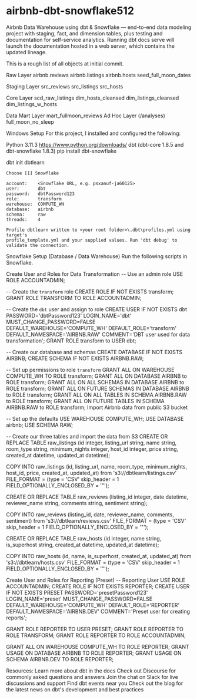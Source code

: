 # airbnb-dbt-snowflake512
Airbnb Data Warehouse using dbt &amp; Snowflake — end-to-end data modeling project with staging, fact, and dimension tables, plus testing and documentation for self-service analytics.
Running dbt docs serve will launch the documentation hosted in a web server, which contains the updated lineage.

This is a rough list of all objects at initial commit.

Raw Layer
airbnb.reviews
airbnb.listings
airbnb.hosts
seed_full_moon_dates

Staging Layer
src_reviews
src_listings
src_hosts

Core Layer
scd_raw_listings
dim_hosts_cleansed
dim_listings_cleansed
dim_listings_w_hosts

Data Mart Layer
mart_fullmoon_reviews
Ad Hoc Layer (/analyses)
full_moon_no_sleep

Windows Setup
For this project, I installed and configured the following:

Python 3.11.3 https://www.python.org/downloads/
dbt (dbt-core 1.8.5 and dbt-snowflake 1.8.3)
pip install dbt-snowflake

dbt init dbtlearn

    Choose [1] Snowflake
    
    account:    <Snowflake URL, e.g. psxanuf-ja60125>
    user:       dbt
    password:   dbtPassword123
    role:       transform
    warehouse:  COMPUTE_WH
    database:   airbnb
    schema:     raw
    threads:    4
    
    Profile dbtlearn written to <your root folder>\.dbt\profiles.yml using target's 
    profile_template.yml and your supplied values. Run 'dbt debug' to validate the connection.
    
Snowflake Setup (Database / Data Warehouse)
Run the following scripts in Snowflake.

Create User and Roles for Data Transformation
-- Use an admin role
USE ROLE ACCOUNTADMIN;

-- Create the `transform` role
CREATE ROLE IF NOT EXISTS transform;
GRANT ROLE TRANSFORM TO ROLE ACCOUNTADMIN;

-- Create the `dbt` user and assign to role
CREATE USER IF NOT EXISTS dbt
 PASSWORD='dbtPassword123'
 LOGIN_NAME='dbt'
 MUST_CHANGE_PASSWORD=FALSE
 DEFAULT_WAREHOUSE='COMPUTE_WH'
 DEFAULT_ROLE='transform'
 DEFAULT_NAMESPACE='AIRBNB.RAW'
 COMMENT='DBT user used for data transformation';
GRANT ROLE transform to USER dbt;

-- Create our database and schemas
CREATE DATABASE IF NOT EXISTS AIRBNB;
CREATE SCHEMA IF NOT EXISTS AIRBNB.RAW;

-- Set up permissions to role `transform`
GRANT ALL ON WAREHOUSE COMPUTE_WH TO ROLE transform;
GRANT ALL ON DATABASE AIRBNB to ROLE transform;
GRANT ALL ON ALL SCHEMAS IN DATABASE AIRBNB to ROLE transform;
GRANT ALL ON FUTURE SCHEMAS IN DATABASE AIRBNB to ROLE transform;
GRANT ALL ON ALL TABLES IN SCHEMA AIRBNB.RAW to ROLE transform;
GRANT ALL ON FUTURE TABLES IN SCHEMA AIRBNB.RAW to ROLE transform;
Import Airbnb data from public S3 bucket

-- Set up the defaults
USE WAREHOUSE COMPUTE_WH;
USE DATABASE airbnb;
USE SCHEMA RAW;

-- Create our three tables and import the data from S3
CREATE OR REPLACE TABLE raw_listings
    (id integer,
    listing_url string,
    name string,
    room_type string,
    minimum_nights integer,
    host_id integer,
    price string,
    created_at datetime,
    updated_at datetime);

COPY INTO raw_listings (id,
    listing_url,
    name,
    room_type,
    minimum_nights,
    host_id,
    price,
    created_at,
    updated_at)
    from 's3://dbtlearn/listings.csv'
    FILE_FORMAT = (type = 'CSV' skip_header = 1
    FIELD_OPTIONALLY_ENCLOSED_BY = '"');

CREATE OR REPLACE TABLE raw_reviews
    (listing_id integer,
    date datetime,
    reviewer_name string,
    comments string,
    sentiment string);

COPY INTO raw_reviews (listing_id, date, reviewer_name, comments, sentiment)
    from 's3://dbtlearn/reviews.csv'
    FILE_FORMAT = (type = 'CSV' skip_header = 1
    FIELD_OPTIONALLY_ENCLOSED_BY = '"');

CREATE OR REPLACE TABLE raw_hosts
    (id integer,
    name string,
    is_superhost string,
    created_at datetime,
    updated_at datetime);

COPY INTO raw_hosts (id, name, is_superhost, created_at, updated_at)
    from 's3://dbtlearn/hosts.csv'
    FILE_FORMAT = (type = 'CSV' skip_header = 1
    FIELD_OPTIONALLY_ENCLOSED_BY = '"');
    
Create User and Roles for Reporting (Preset)
-- Reporting User
USE ROLE ACCOUNTADMIN;
CREATE ROLE IF NOT EXISTS REPORTER;
CREATE USER IF NOT EXISTS PRESET
    PASSWORD='presetPassword123'
    LOGIN_NAME='preset'
    MUST_CHANGE_PASSWORD=FALSE
    DEFAULT_WAREHOUSE='COMPUTE_WH'
    DEFAULT_ROLE='REPORTER'
    DEFAULT_NAMESPACE='AIRBNB.DEV'
    COMMENT='Preset user for creating reports';

GRANT ROLE REPORTER TO USER PRESET;
GRANT ROLE REPORTER TO ROLE TRANSFORM;
GRANT ROLE REPORTER TO ROLE ACCOUNTADMIN;

GRANT ALL ON WAREHOUSE COMPUTE_WH TO ROLE REPORTER;
GRANT USAGE ON DATABASE AIRBNB TO ROLE REPORTER;
GRANT USAGE ON SCHEMA AIRBNB.DEV TO ROLE REPORTER;

Resources:
Learn more about dbt in the docs
Check out Discourse for commonly asked questions and answers
Join the chat on Slack for live discussions and support
Find dbt events near you
Check out the blog for the latest news on dbt's development and best practices
